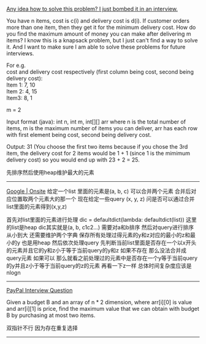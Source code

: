 [Any idea how to solve this problem? I just bombed it in an interview.](https://leetcode.com/discuss/interview-question/889942/Any-idea-how-to-solve-this-problem-I-just-bombed-it-in-an-interview.)

You have n items, cost is c(i) and delivery cost is d(i). If customer orders more than one item, then they get it for the minimum delivery cost. How do you find the maximum amount of money you can make after delivering m items? I know this is a knapsack problem, but I just can't find a way to solve it. And I want to make sure I am able to solve these problems for future interviews.

For e.g.  
cost and delivery cost respectively (first column being cost, second being delivery cost):  
Item 1: 7, 10  
Item 2: 4, 15  
Item3: 8, 1

m = 2

Input format (java): int n, int m, int[][] arr where n is the total number of items, m is the maximum number of items you can deliver, arr has each row with first element being cost, second being delivery cost.

Output: 31 (You choose the first two items because if you chose the 3rd item, the delivery cost for 2 items would be 1 + 1 (since 1 is the mimimum delivery cost) so you would end up with 23 + 2 = 25.

先排序然后使用heap维护最大的元素

----------------

[Google | Onsite](https://leetcode.com/discuss/interview-question/887451/Google-or-Onsite)
给定一个list 里面的元素是(a, b, c) 可以合并两个元素 合并后对应位置取两个元素大的那一个
现在给定一些query (x, y, z) 问是否可以通过合并list里面的元素得到(x,y,z)

首先对list里面的元素进行处理 dic = defaultdict(lambda: defaultdict(list))
这里的list是heap dic其实就是(a, b, c1c2...) 需要对a和b排序
然后对query进行排序 从小到大
还需要维护两个字典 保存所有处理过得元素的y和z对应的最小的z和最小的y 也是用heap 
然后依次处理query 先判断当前list里面是否存在一个以x开头的元素并且它的y和z小于等于当前query的y和z 如果不存在 那么没法合并成query元素 如果可以 那么就看之前处理过的元素中是否存在一个y等于当前query的y并且z小于等于当前query的z的元素 再看一下z一样 
总体时间复杂度应该是nlogn 

---------

[PayPal Interview Question](https://leetcode.com/discuss/interview-question/2915943/PayPal-Interview-Question)

Given a budget B and an array of n * 2 dimension, where arr[i][0] is value and arr[i][1] is price, find the maximum value that we can obtain with budget B by purchasing at most two items.

双指针不行 因为存在重复选择

----


<!--stackedit_data:
eyJoaXN0b3J5IjpbLTE0MjAwMzIyMzAsMTEyNTIxMTc0MCwtOD
cxNTY2MzU2XX0=
-->